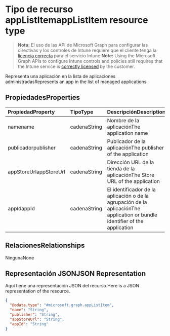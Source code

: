 # <a name="applistitem-resource-type"></a><span data-ttu-id="849d6-101">Tipo de recurso appListItem</span><span class="sxs-lookup"><span data-stu-id="849d6-101">appListItem resource type</span></span>

> <span data-ttu-id="849d6-102">**Nota:** El uso de las API de Microsoft Graph para configurar las directivas y los controles de Intune requiere que el cliente tenga la [licencia correcta](https://go.microsoft.com/fwlink/?linkid=839381) para el servicio Intune.</span><span class="sxs-lookup"><span data-stu-id="849d6-102">**Note:** Using the Microsoft Graph APIs to configure Intune controls and policies still requires that the Intune service is [correctly licensed](https://go.microsoft.com/fwlink/?linkid=839381) by the customer.</span></span>

<span data-ttu-id="849d6-103">Representa una aplicación en la lista de aplicaciones administradas</span><span class="sxs-lookup"><span data-stu-id="849d6-103">Represents an app in the list of managed applications</span></span>
## <a name="properties"></a><span data-ttu-id="849d6-104">Propiedades</span><span class="sxs-lookup"><span data-stu-id="849d6-104">Properties</span></span>
|<span data-ttu-id="849d6-105">Propiedad</span><span class="sxs-lookup"><span data-stu-id="849d6-105">Property</span></span>|<span data-ttu-id="849d6-106">Tipo</span><span class="sxs-lookup"><span data-stu-id="849d6-106">Type</span></span>|<span data-ttu-id="849d6-107">Descripción</span><span class="sxs-lookup"><span data-stu-id="849d6-107">Description</span></span>|
|:---|:---|:---|
|<span data-ttu-id="849d6-108">name</span><span class="sxs-lookup"><span data-stu-id="849d6-108">name</span></span>|<span data-ttu-id="849d6-109">cadena</span><span class="sxs-lookup"><span data-stu-id="849d6-109">String</span></span>|<span data-ttu-id="849d6-110">Nombre de la aplicación</span><span class="sxs-lookup"><span data-stu-id="849d6-110">The application name</span></span>|
|<span data-ttu-id="849d6-111">publicador</span><span class="sxs-lookup"><span data-stu-id="849d6-111">publisher</span></span>|<span data-ttu-id="849d6-112">cadena</span><span class="sxs-lookup"><span data-stu-id="849d6-112">String</span></span>|<span data-ttu-id="849d6-113">Publicador de la aplicación</span><span class="sxs-lookup"><span data-stu-id="849d6-113">The publisher of the application</span></span>|
|<span data-ttu-id="849d6-114">appStoreUrl</span><span class="sxs-lookup"><span data-stu-id="849d6-114">appStoreUrl</span></span>|<span data-ttu-id="849d6-115">cadena</span><span class="sxs-lookup"><span data-stu-id="849d6-115">String</span></span>|<span data-ttu-id="849d6-116">Dirección URL de la tienda de la aplicación</span><span class="sxs-lookup"><span data-stu-id="849d6-116">The Store URL of the application</span></span>|
|<span data-ttu-id="849d6-117">appId</span><span class="sxs-lookup"><span data-stu-id="849d6-117">appId</span></span>|<span data-ttu-id="849d6-118">cadena</span><span class="sxs-lookup"><span data-stu-id="849d6-118">String</span></span>|<span data-ttu-id="849d6-119">El identificador de la aplicación o de la agrupación de la aplicación</span><span class="sxs-lookup"><span data-stu-id="849d6-119">The application or bundle identifier of the application</span></span>|

## <a name="relationships"></a><span data-ttu-id="849d6-120">Relaciones</span><span class="sxs-lookup"><span data-stu-id="849d6-120">Relationships</span></span>
<span data-ttu-id="849d6-121">Ninguna</span><span class="sxs-lookup"><span data-stu-id="849d6-121">None</span></span>
## <a name="json-representation"></a><span data-ttu-id="849d6-122">Representación JSON</span><span class="sxs-lookup"><span data-stu-id="849d6-122">JSON Representation</span></span>
<span data-ttu-id="849d6-123">Aquí tiene una representación JSON del recurso.</span><span class="sxs-lookup"><span data-stu-id="849d6-123">Here is a JSON representation of the resource.</span></span>
<!--{
  "blockType": "resource",
  "@odata.type": "microsoft.graph.appListItem"
}-->
``` json
{
  "@odata.type": "#microsoft.graph.appListItem",
  "name": "String",
  "publisher": "String",
  "appStoreUrl": "String",
  "appId": "String"
}
```



